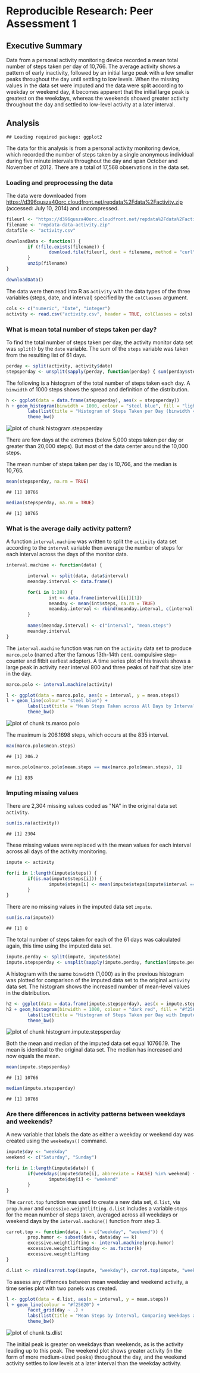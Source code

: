 # Reproducible Research: Peer Assessment 1

## Executive Summary

Data from a personal activity monitoring device recorded a mean total number of steps taken per day of 10,766. The average activity shows a pattern of early inactivity, followed by an initial large peak with a few smaller peaks throughout the day until settling to low levels. When the missing values in the data set were imputed and the data were split according to weekday or weekend day, it becomes apparent that the initial large peak is greatest on the weekdays, whereas the weekends showed greater activity throughout the day and settled to low-level activity at a later interval.

## Analysis


```
## Loading required package: ggplot2
```

The data for this analysis is from a personal activity monitoring device, which recorded the number of steps taken by a single anonymous individual during five minute intervals throughout the day and span October and November of 2012. There are a total of 17,568 observations in the data set.

### Loading and preprocessing the data

The data were downloaded from <https://d396qusza40orc.cloudfront.net/repdata%2Fdata%2Factivity.zip> (accessed: July 10, 2014) and uncompressed.


```r
fileurl <- "https://d396qusza40orc.cloudfront.net/repdata%2Fdata%2Factivity.zip"
filename <- "repdata-data-activity.zip"
datafile <- "activity.csv"

downloadData <- function() {
        if (!file.exists(filename)) {
                download.file(fileurl, dest = filename, method = "curl")
        }
        unzip(filename)
}

downloadData()
```

The data were then read into R as `activity` with the data types of the three variables (steps, date, and interval) specified by the `colClasses` argument.


```r
cols <- c("numeric", "Date", "integer")
activity <- read.csv("activity.csv", header = TRUE, colClasses = cols)
```

### What is mean total number of steps taken per day?

To find the total number of steps taken per day, the activity monitor data set was `split()` by the `date` variable. The sum of the `steps` variable was taken from the resulting list of 61 days.


```r
perday <- split(activity, activity$date)
stepsperday <- unsplit(sapply(perday, function(perday) { sum(perday$steps) }), names(perday))
```

The following is a histogram of the total number of steps taken each day. A `binwidth` of 1000 steps shows the spread and definition of the distribution.


```r
h <- ggplot(data = data.frame(stepsperday), aes(x = stepsperday))
h + geom_histogram(binwidth = 1000, colour = "steel blue", fill = "light blue") + 
        labs(list(title = "Histogram of Steps Taken per Day (binwidth = 1000)", x = "Steps", y = "Count")) + 
        theme_bw()
```

![plot of chunk histogram.stepsperday](./PA1_template_files/figure-html/histogram.stepsperday.png) 

There are few days at the extremes (below 5,000 steps taken per day or greater than 20,000 steps). But most of the data center around the 10,000 steps. 

The mean number of steps taken per day is 10,766, and the median is 10,765.


```r
mean(stepsperday, na.rm = TRUE)
```

```
## [1] 10766
```


```r
median(stepsperday, na.rm = TRUE)
```

```
## [1] 10765
```

### What is the average daily activity pattern?

A function `interval.machine` was written to split the `activity` data set according to the `interval` variable then average the number of steps for each interval across the days of the monitor data.


```r
interval.machine <- function(data) {

        interval <- split(data, data$interval)
        meanday.interval <- data.frame()

        for(i in 1:288) {
                int <- data.frame(interval[[i]][1])
                meanday <- mean(int$steps, na.rm = TRUE)
                meanday.interval <- rbind(meanday.interval, c(interval[[i]][1, 3], meanday))
        }
        
        names(meanday.interval) <- c("interval", "mean.steps")
        meanday.interval
}
```

The `interval.machine` function was run on the `activity` data set to produce `marco.polo` (named after the famous 13th-14th cent. compulsive step-counter and fitbit earliest adopter). A time series plot of his travels shows a large peak in activity near interval 800 and three peaks of half that size later in the day.


```r
marco.polo <- interval.machine(activity)

l <- ggplot(data = marco.polo, aes(x = interval, y = mean.steps))
l + geom_line(colour = "steel blue") + 
        labs(list(title = "Mean Steps Taken across All Days by Interval", x = "Interval", y = "Mean Steps")) + 
        theme_bw()
```

![plot of chunk ts.marco.polo](./PA1_template_files/figure-html/ts.marco.polo.png) 

The maximum is 206.1698 steps, which occurs at the 835 interval.


```r
max(marco.polo$mean.steps)
```

```
## [1] 206.2
```

```r
marco.polo[marco.polo$mean.steps == max(marco.polo$mean.steps), 1]
```

```
## [1] 835
```

### Imputing missing values

There are 2,304 missing values coded as "NA" in the original data set `activity`.


```r
sum(is.na(activity))
```

```
## [1] 2304
```

These missing values were replaced with the mean values for each interval across all days of the activity monitoring.


```r
impute <- activity

for(i in 1:length(impute$steps)) {
        if(is.na(impute$steps[i])) {
                impute$steps[i] <- mean(impute$steps[impute$interval == impute$interval[i]], na.rm = TRUE)
        }        
}
```

There are no missing values in the imputed data set `impute`.


```r
sum(is.na(impute))
```

```
## [1] 0
```

The total number of steps taken for each of the 61 days was calculated again, this time using the imputed data set.


```r
impute.perday <- split(impute, impute$date)
impute.stepsperday <- unsplit(sapply(impute.perday, function(impute.perday) { sum(impute.perday$steps) }), names(impute.perday))
```

A histogram with the same `binwidth` (1,000) as in the previous histogram was plotted for comparison of the imputed data set to the original `activity` data set. The histogram shows the increased number of mean-level values in the distribution.


```r
h2 <- ggplot(data = data.frame(impute.stepsperday), aes(x = impute.stepsperday))
h2 + geom_histogram(binwidth = 1000, colour = "dark red", fill = "#f25620") + 
        labs(list(title = "Histogram of Steps Taken per Day with Imputed Values (binwidth = 1000)", x = "Steps", y = "Count")) + 
        theme_bw()
```

![plot of chunk histogram.impute.stepsperday](./PA1_template_files/figure-html/histogram.impute.stepsperday.png) 

Both the mean and median of the imputed data set equal 10766.19. The mean is identical to the original data set. The median has increased and now equals the mean.


```r
mean(impute.stepsperday)
```

```
## [1] 10766
```

```r
median(impute.stepsperday)
```

```
## [1] 10766
```

### Are there differences in activity patterns between weekdays and weekends?

A new variable that labels the date as either a weekday or weekend day was created using the `weekedays()` command.


```r
impute$day <- "weekday"
weekend <- c("Saturday", "Sunday")

for(i in 1:length(impute$date)) {
        if(weekdays(impute$date[i], abbreviate = FALSE) %in% weekend) {
                impute$day[i] <- "weekend"
        }
}
```

The `carrot.top` function was used to create a new data set, `d.list`, via `prop.humor` and `excessive.weightlifting`. `d.list` includes a variable `steps` for the mean number of steps taken, averaged across all weekdays or weekend days by the `interval.machine()` function from step 3.


```r
carrot.top <- function(data, k = c("weekday", "weekend")) {
        prop.humor <- subset(data, data$day == k)
        excessive.weightlifting <- interval.machine(prop.humor)
        excessive.weightlifting$day <- as.factor(k)
        excessive.weightlifting
}

d.list <- rbind(carrot.top(impute, "weekday"), carrot.top(impute, "weekend"))
```

To assess any differnces between mean weekday and weekend activity, a time series plot with two panels was created.


```r
l <- ggplot(data = d.list, aes(x = interval, y = mean.steps))
l + geom_line(colour = "#f25620") + 
        facet_grid(day ~ .) +
        labs(list(title = "Mean Steps by Interval, Comparing Weekdays and Weekend Days", x = "Interval", y = "Mean Steps")) + 
        theme_bw()
```

![plot of chunk ts.dlist](./PA1_template_files/figure-html/ts.dlist.png) 

The initial peak is greater on weekdays than weekends, as is the activity leading up to this peak. The weekend plot shows greater activity (in the form of more medium-sized peaks) throughout the day, and the weekend activity settles to low levels at a later interval than the weekday activity.
